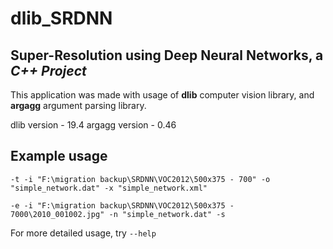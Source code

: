 # dlib_SRDNN

## Super-Resolution using Deep Neural Networks, a *C++ Project*

This application was made with usage of **dlib** computer vision library, and **argagg** argument parsing library.

dlib version - 19.4
argagg version - 0.46

## Example usage

``` Training
-t -i "F:\migration backup\SRDNN\VOC2012\500x375 - 700" -o "simple_network.dat" -x "simple_network.xml"
```

``` Evaluation
-e -i "F:\migration backup\SRDNN\VOC2012\500x375 - 7000\2010_001002.jpg" -n "simple_network.dat" -s
```

For more detailed usage, try `--help`